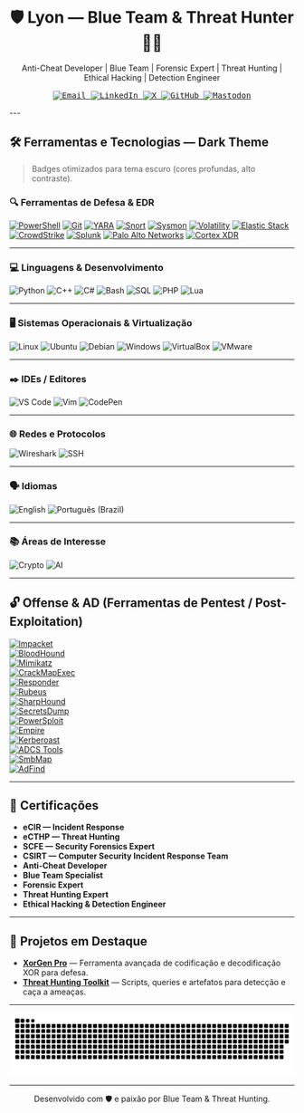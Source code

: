 <!-- ──────────────────────────────── -->
<!-- 🌐 PERFIL PRINCIPAL (Dark-mode ready) -->
<!-- ──────────────────────────────── -->

<h1 align="center" title="Bem-vindo ao meu perfil 👋">
🛡️ Lyon — Blue Team & Threat Hunter 🕵️‍♂️
</h1>

<p align="center">
Anti-Cheat Developer | Blue Team | Forensic Expert | Threat Hunting | Ethical Hacking | Detection Engineer
</p>

<!-- Contato e Redes Sociais -->
<p align="center">
  <kbd>
    <a href="#" title="E-mail">
      <img src="https://img.shields.io/badge/Email-0A66C2?style=for-the-badge&logo=microsoft-outlook&logoColor=white" alt="Email"/>
    </a>
    <a href="#" title="LinkedIn">
      <img src="https://img.shields.io/badge/LinkedIn-0A66C2?style=for-the-badge&logo=linkedin&logoColor=white" alt="LinkedIn"/>
    </a>
    <a href="#" title="X (Twitter)">
      <img src="https://img.shields.io/badge/X-111827?style=for-the-badge&logo=x&logoColor=white" alt="X"/>
    </a>
    <a href="#" title="GitHub">
      <img src="https://img.shields.io/badge/GitHub-0D1117?style=for-the-badge&logo=github&logoColor=white" alt="GitHub"/>
    </a>
    <a href="#" title="Mastodon">
      <img src="https://img.shields.io/badge/Mastodon-6E6EFF?style=for-the-badge&logo=mastodon&logoColor=white" alt="Mastodon"/>
    </a>
  </kbd>
</p>
---

## 🛠️ Ferramentas e Tecnologias — Dark Theme

> Badges otimizados para tema escuro (cores profundas, alto contraste).

### 🔍 Ferramentas de Defesa & EDR
[![PowerShell](https://img.shields.io/badge/PowerShell-0B5FFF?style=for-the-badge&logo=powershell&logoColor=white)](https://learn.microsoft.com/powershell/)
[![Git](https://img.shields.io/badge/Git-E0502C?style=for-the-badge&logo=git&logoColor=white)](https://git-scm.com/)
[![YARA](https://img.shields.io/badge/YARA-0B0B0B?style=for-the-badge&logo=data:image/svg+xml;base64,PHN2ZyB4bWxucz0i...&logoColor=white)](https://virustotal.github.io/yara/)
[![Snort](https://img.shields.io/badge/Snort-6B0000?style=for-the-badge&logo=snort&logoColor=white)](https://www.snort.org/)
[![Sysmon](https://img.shields.io/badge/Sysmon-0078D4?style=for-the-badge&logo=microsoft&logoColor=white)]()
[![Volatility](https://img.shields.io/badge/Volatility-1F2937?style=for-the-badge&logo=data:image/svg+xml;base64,PHN2ZyB4bWxucz0i...&logoColor=white)](https://www.volatilityfoundation.org/)
[![Elastic Stack](https://img.shields.io/badge/Elastic_Stack-073642?style=for-the-badge&logo=elastic&logoColor=white)](https://www.elastic.co/elastic-stack/)
[![CrowdStrike](https://img.shields.io/badge/CrowdStrike-B30B0B?style=for-the-badge&logo=crowdstrike&logoColor=white)](https://www.crowdstrike.com/)
[![Splunk](https://img.shields.io/badge/Splunk-0B0B0B?style=for-the-badge&logo=splunk&logoColor=white)](https://www.splunk.com/)
[![Palo Alto Networks](https://img.shields.io/badge/Palo%20Alto%20Networks-C94A2A?style=for-the-badge&logo=paloaltonetworks&logoColor=white)](https://www.paloaltonetworks.com/)
[![Cortex XDR](https://img.shields.io/badge/Cortex%20XDR-005B99?style=for-the-badge&logo=data:image/svg+xml;base64,SEU_BASE64_AQUI&logoColor=white)]()

---

### 💻 Linguagens & Desenvolvimento
![Python](https://img.shields.io/badge/python-125E9C?style=for-the-badge&logo=python&logoColor=white)
![C++](https://img.shields.io/badge/c++-013A63?style=for-the-badge&logo=c%2B%2B&logoColor=white)
![C#](https://img.shields.io/badge/c%23-5B2E8F?style=for-the-badge&logo=csharp&logoColor=white)
![Bash](https://img.shields.io/badge/bash-0F8B3A?style=for-the-badge&logo=gnubash&logoColor=white)
![SQL](https://img.shields.io/badge/sql-9C5B00?style=for-the-badge&logo=mysql&logoColor=white)
![PHP](https://img.shields.io/badge/php-4B367C?style=for-the-badge&logo=php&logoColor=white)
![Lua](https://img.shields.io/badge/lua-1F2B6D?style=for-the-badge&logo=lua&logoColor=white)

---

### 🖥️ Sistemas Operacionais & Virtualização
![Linux](https://img.shields.io/badge/linux-0F1724?style=for-the-badge&logo=linux&logoColor=white)
![Ubuntu](https://img.shields.io/badge/ubuntu-8B2E00?style=for-the-badge&logo=ubuntu&logoColor=white)
![Debian](https://img.shields.io/badge/debian-6A1B2A?style=for-the-badge&logo=debian&logoColor=white)
![Windows](https://img.shields.io/badge/windows-0366D6?style=for-the-badge&logo=windows&logoColor=white)
![VirtualBox](https://img.shields.io/badge/VirtualBox-102A44?style=for-the-badge&logo=virtualbox&logoColor=white)
![VMware](https://img.shields.io/badge/VMware-3F5157?style=for-the-badge&logo=vmware&logoColor=white)

---

### ✒️ IDEs / Editores
![VS Code](https://img.shields.io/badge/VS%20Code-0060C0?style=for-the-badge&logo=visual-studio-code&logoColor=white)
![Vim](https://img.shields.io/badge/Vim-0A7B3B?style=for-the-badge&logo=vim&logoColor=white)
![CodePen](https://img.shields.io/badge/CodePen-0B0B0B?style=for-the-badge&logo=codepen&logoColor=white)

---

### 🌐 Redes e Protocolos
![Wireshark](https://img.shields.io/badge/Wireshark-0F6A83?style=for-the-badge&logo=wireshark&logoColor=white)
![SSH](https://img.shields.io/badge/SSH-111827?style=for-the-badge&logo=ssh&logoColor=white)

---

### 🗣️ Idiomas
![English](https://img.shields.io/badge/English-2B6FA9?style=for-the-badge&logoColor=white)
![Português (Brazil)](https://img.shields.io/badge/Portugu%C3%AAs%20(BR)-037A2A?style=for-the-badge&logo=googletranslate&logoColor=white)

---

### 📚 Áreas de Interesse
![Crypto](https://img.shields.io/badge/Crypto-0B0B0B?style=for-the-badge&logo=data:image/svg+xml;base64,PHN2ZyB4bWxucz0i...&logoColor=white)
![AI](https://img.shields.io/badge/AI-0B0B0B?style=for-the-badge&logo=data:image/svg+xml;base64,PHN2ZyB4bWxucz0i...&logoColor=white)

---

## 🔓 Offense & AD (Ferramentas de Pentest / Post-Exploitation)

[![Impacket](https://img.shields.io/badge/Impacket-1F2430?style=for-the-badge&logo=python&logoColor=white)](https://github.com/SecureAuthCorp/impacket)  
[![BloodHound](https://img.shields.io/badge/BloodHound-2B0D1A?style=for-the-badge&logo=data:image/svg+xml;base64,PHN2ZyB4bWxucz0i...&logoColor=white)](https://github.com/BloodHoundAD/BloodHound)  
[![Mimikatz](https://img.shields.io/badge/Mimikatz-0B0B0B?style=for-the-badge&logo=windows&logoColor=white)](https://github.com/gentilkiwi/mimikatz)  
[![CrackMapExec](https://img.shields.io/badge/CrackMapExec-071029?style=for-the-badge&logo=data:image/svg+xml;base64,PHN2ZyB4bWxucz0i...&logoColor=white)](https://github.com/byt3bl33d3r/CrackMapExec)  
[![Responder](https://img.shields.io/badge/Responder-0A1E2A?style=for-the-badge&logo=data:image/svg+xml;base64,PHN2ZyB4bWxucz0i...&logoColor=white)](https://github.com/SpiderLabs/Responder)  
[![Rubeus](https://img.shields.io/badge/Rubeus-081426?style=for-the-badge&logo=windows&logoColor=white)](https://github.com/GhostPack/Rubeus)  
[![SharpHound](https://img.shields.io/badge/SharpHound-151515?style=for-the-badge&logo=github&logoColor=white)](https://github.com/BloodHoundAD/SharpHound)  
[![SecretsDump](https://img.shields.io/badge/SecretsDump-0D1117?style=for-the-badge&logo=python&logoColor=white)](https://github.com/SecureAuthCorp/impacket)  
[![PowerSploit](https://img.shields.io/badge/PowerSploit-0E4B8B?style=for-the-badge&logo=powershell&logoColor=white)](https://github.com/PowerShellMafia/PowerSploit)  
[![Empire](https://img.shields.io/badge/Empire-081029?style=for-the-badge&logo=python&logoColor=white)](https://github.com/BC-SECURITY/Empire)  
[![Kerberoast](https://img.shields.io/badge/Kerberoast-2C2C2C?style=for-the-badge&logo=data:image/svg+xml;base64,PHN2ZyB4bWxucz0i...&logoColor=white)](https://github.com/PowerShellMafia/PowerSploit)  
[![ADCS Tools](https://img.shields.io/badge/ADCS-2B2B2B?style=for-the-badge&logo=data:image/svg+xml;base64,PHN2ZyB4bWxucz0i...&logoColor=white)](https://github.com/m0rv4i/adcs)  
[![SmbMap](https://img.shields.io/badge/SmbMap-0F1724?style=for-the-badge&logo=python&logoColor=white)](https://github.com/ShawnDEvans/smbmap)  
[![AdFind](https://img.shields.io/badge/AdFind-0E1724?style=for-the-badge&logo=windows&logoColor=white)](https://www.joeware.net/downloads/FindIt/AdFind.zip)

---

## 🏅 Certificações
- **eCIR — Incident Response**  
- **eCTHP — Threat Hunting**  
- **SCFE — Security Forensics Expert**  
- **CSIRT — Computer Security Incident Response Team**  
- **Anti-Cheat Developer**  
- **Blue Team Specialist**  
- **Forensic Expert**  
- **Threat Hunting Expert**  
- **Ethical Hacking & Detection Engineer**

---

## 🧩 Projetos em Destaque
- [**XorGen Pro**](https://github.com/lyonzin/XorGen) — Ferramenta avançada de codificação e decodificação XOR para defesa.  
- [**Threat Hunting Toolkit**](https://github.com/seu-usuario/threathunting-toolkit) — Scripts, queries e artefatos para detecção e caça a ameaças.

---

<!-- Animação Snek -->
<p align="center">
  <a href="#" title="Snek 🐍">
    <img width="950" src="https://raw.githubusercontent.com/Lissy93/Lissy93/master/assets/github-snake.svg" alt="Snek Animation" />
  </a>
</p>

---

<p align="center">
  Desenvolvido com 🛡️ e paixão por Blue Team & Threat Hunting.
</p>
